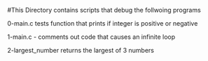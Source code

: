 #This Directory contains scripts that debug the follwoing programs

0-main.c tests function that prints if integer is positive or negative

1-main.c - comments out code that causes an infinite loop

2-largest_number returns the largest of 3 numbers

